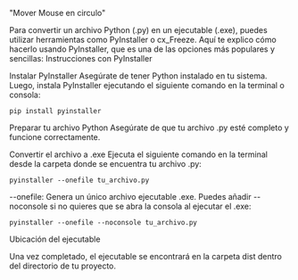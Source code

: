 "Mover Mouse en circulo" 

Para convertir un archivo Python (.py) en un ejecutable (.exe), puedes utilizar herramientas como PyInstaller o cx_Freeze. Aquí te explico cómo hacerlo usando PyInstaller, que es una de las opciones más populares y sencillas:
Instrucciones con PyInstaller

Instalar PyInstaller
Asegúrate de tener Python instalado en tu sistema. Luego, instala PyInstaller ejecutando el siguiente comando en la terminal o consola:

    pip install pyinstaller

Preparar tu archivo Python
Asegúrate de que tu archivo .py esté completo y funcione correctamente.

Convertir el archivo a .exe
Ejecuta el siguiente comando en la terminal desde la carpeta donde se encuentra tu archivo .py:

    pyinstaller --onefile tu_archivo.py

--onefile: Genera un único archivo ejecutable .exe.
Puedes añadir --noconsole si no quieres que se abra la consola al ejecutar el .exe:

    pyinstaller --onefile --noconsole tu_archivo.py

Ubicación del ejecutable

Una vez completado, el ejecutable se encontrará en la carpeta dist dentro del directorio de tu proyecto.
